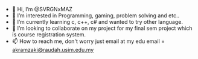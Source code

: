 - 👋 Hi, I’m @SVRGNxMAZ
- 👀 I’m interested in Programming, gaming, problem solving and etc..
- 🌱 I’m currently learning c, c++, c# and wanted to try other language.
- 💞️ I’m looking to collaborate on my project for my final sem project which is course registration system.
- 📫 How to reach me, don't worry just email at my edu email = akramzaki@raudah.usim.edu.my

<!---
SVRGNxMAZ/SVRGNxMAZ is a ✨ special ✨ repository because its `README.md` (this file) appears on your GitHub profile.
You can click the Preview link to take a look at your changes.
--->
